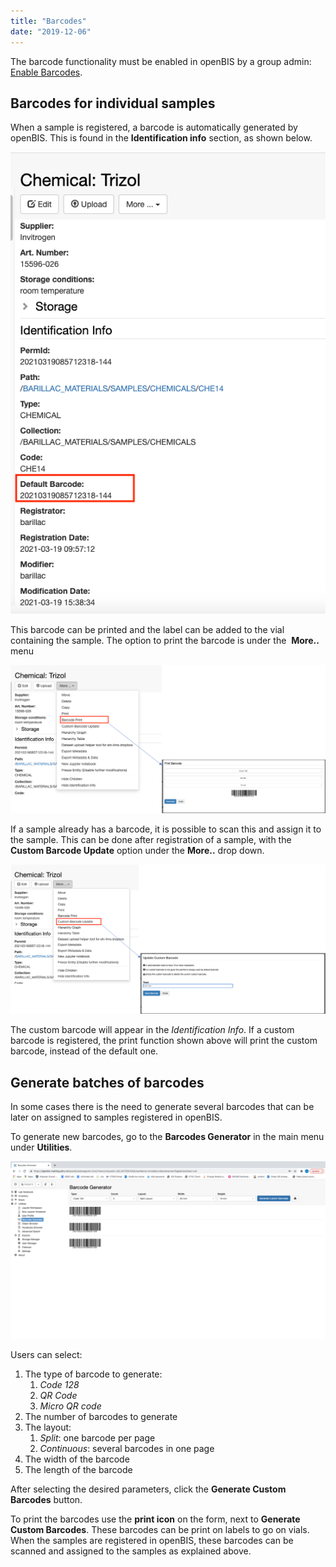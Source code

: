 ```yaml
---
title: "Barcodes"
date: "2019-12-06"
---
```


The barcode functionality must be enabled in openBIS by a group admin: [Enable Barcodes](https://openbis.ch/index.php/docs/admin-documentation-openbis-19-06-4/enable-barcodes/).

## Barcodes for individual samples

When a sample is registered, a barcode is automatically generated by openBIS. This is found in the **Identification info** section, as shown below.

![](images/Default-sample-barcode-1.png)

This barcode can be printed and the label can be added to the vial containing the sample. The option to print the barcode is under the  **More..** menu

![](images/Default-barcode-print.png)

If a sample already has a barcode, it is possible to scan this and assign it to the sample. This can be done after registration of a sample, with the **Custom Barcode Update** option under the **More..** drop down.

![](images/Custom-barcode-update.png)

The custom barcode will appear in the _Identification Info_. If a custom barcode is registered, the print function shown above will print the custom barcode, instead of the default one.

## Generate batches of barcodes

In some cases there is the need to generate several barcodes that can be later on assigned to samples registered in openBIS.

To generate new barcodes, go to the **Barcodes Generator** in the main menu under **Utilities**.

![](images/Barcode-generator-2-1.png)

Users can select:

1. The type of barcode to generate:
    1. _Code 128_
    2. _QR Code_
    3. _Micro QR code_
2. The number of barcodes to generate
3. The layout:
    1. _Split_: one barcode per page
    2. _Continuous_: several barcodes in one page
4. The width of the barcode
5. The length of the barcode

After selecting the desired parameters, click the **Generate Custom Barcodes** button.

To print the barcodes use the **print icon** on the form, next to **Generate Custom Barcodes**. These barcodes can be print on labels to go on vials. When the samples are registered in openBIS, these barcodes can be scanned and assigned to the samples as explained above.
